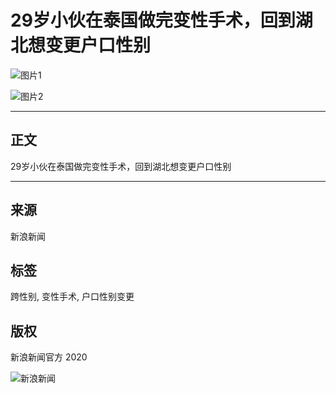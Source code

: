 # 29岁小伙在泰国做完变性手术，回到湖北想变更户口性别

![图片1](https://n.sinaimg.cn/front20240509ac/533/w480h853/20240509/cf71-ce6d65109cee41afc5ba0e3f6795844e.jpg)

![图片2](https://n.sinaimg.cn/sinakd10200/360/w180h180/20221208/5488-f44788ac472043e856889cad813b4a5a.jpg)

---

## 正文

29岁小伙在泰国做完变性手术，回到湖北想变更户口性别

---

## 来源
新浪新闻

## 标签
跨性别, 变性手术, 户口性别变更

## 版权
新浪新闻官方 2020

![新浪新闻](https://n.sinaimg.cn/default/80905340/20200331/sinalogo.png)